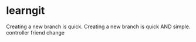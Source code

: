 # learngit
Creating a new branch is quick.
Creating a new branch is quick AND simple.
controller
friend change
